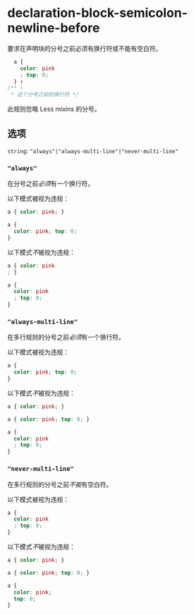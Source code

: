 # declaration-block-semicolon-newline-before

要求在声明块的分号之前必须有换行符或不能有空白符。

```css
  a {
    color: pink
    ; top: 0;
  } ↑
/** ↑
 * 这个分号之前的换行符 */
```

此规则忽略 Less mixins 的分号。

## 选项

`string`: `"always"|"always-multi-line"|"never-multi-line"`

### `"always"`

在分号之前*必须*有一个换行符。

以下模式被视为违规：

```css
a { color: pink; }
```

```css
a {
  color: pink; top: 0;
}
```

以下模式*不*被视为违规：

```css
a { color: pink
; }
```

```css
a {
  color: pink
  ; top: 0;
}
```

### `"always-multi-line"`

在多行规则的分号之前*必须*有一个换行符。

以下模式被视为违规：

```css
a {
  color: pink; top: 0;
}
```

以下模式*不*被视为违规：

```css
a { color: pink; }
```

```css
a { color: pink; top: 0; }
```

```css
a {
  color: pink
  ; top: 0;
}
```

### `"never-multi-line"`

在多行规则的分号之前*不能*有空白符。

以下模式被视为违规：

```css
a {
  color: pink
  ; top: 0;
}
```

以下模式*不*被视为违规：

```css
a { color: pink; }
```

```css
a { color: pink; top: 0; }
```

```css
a {
  color: pink;
  top: 0;
}
```
